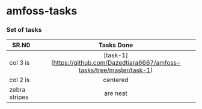 # amfoss-tasks #
### Set of tasks



| SR.N0         | Tasks Done     
| ------------- |:---------------------------------------------------------------------------: |
| col 3 is      | [task-1] (https://github.com/Dazedtiara6667/amfoss-tasks/tree/master/task-1) | 
| col 2 is      | centered                                                                     |
| zebra stripes | are neat                                                                     |

